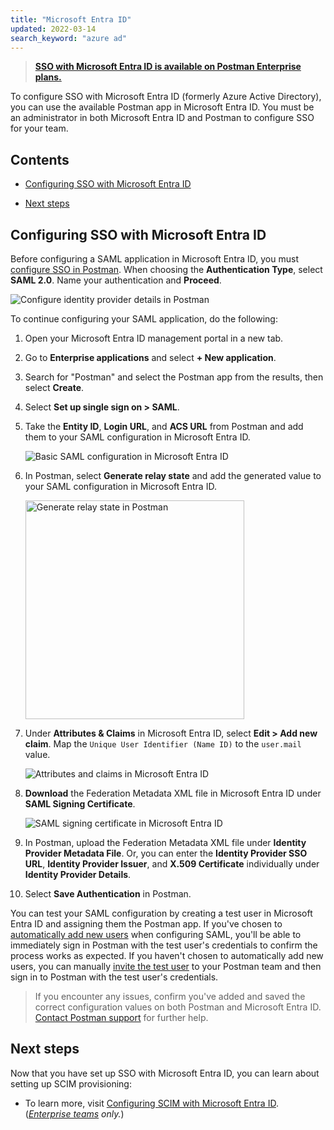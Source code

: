 ```yaml
---
title: "Microsoft Entra ID"
updated: 2022-03-14
search_keyword: "azure ad"
---
```


> **[SSO with Microsoft Entra ID is available on Postman Enterprise plans.](https://www.postman.com/pricing)**

To configure SSO with Microsoft Entra ID (formerly Azure Active Directory), you can use the available Postman app in Microsoft Entra ID. You must be an administrator in both Microsoft Entra ID and Postman to configure SSO for your team.

## Contents

* [Configuring SSO with Microsoft Entra ID](#configuring-sso-with-microsoft-entra-id)

* [Next steps](#next-steps)

## Configuring SSO with Microsoft Entra ID

Before configuring a SAML application in Microsoft Entra ID, you must [configure SSO in Postman](/docs/administration/sso/admin-sso/). When choosing the **Authentication Type**, select **SAML 2.0**. Name your authentication and **Proceed**.

<img alt="Configure identity provider details in Postman" src="https://assets.postman.com/postman-docs/v10/configure-identity-provider-v10.jpg"/>

To continue configuring your SAML application, do the following:

1. Open your Microsoft Entra ID management portal in a new tab.
1. Go to **Enterprise applications** and select **+ New application**.
1. Search for "Postman" and select the Postman app from the results, then select **Create**.
1. Select **Set up single sign on > SAML**.
1. Take the **Entity ID**, **Login URL**, and **ACS URL** from Postman and add them to your SAML configuration in Microsoft Entra ID.

    <img alt="Basic SAML configuration in Microsoft Entra ID" src="https://assets.postman.com/postman-docs/basic-saml-config-azuread.jpg"/>
1. In Postman, select **Generate relay state** and add the generated value to your SAML configuration in Microsoft Entra ID.

    <img alt="Generate relay state in Postman" src="https://assets.postman.com/postman-docs/generate-relay-state-v9.14.jpg" width="350px"/>
1. Under **Attributes & Claims** in Microsoft Entra ID, select **Edit > Add new claim**. Map the `Unique User Identifier (Name ID)` to the `user.mail` value.

    <img alt="Attributes and claims in Microsoft Entra ID" src="https://assets.postman.com/postman-docs/attributes-claims-config-azuread.jpg"/>
1. **Download** the Federation Metadata XML file in Microsoft Entra ID under **SAML Signing Certificate**.

    <img alt="SAML signing certificate in Microsoft Entra ID" src="https://assets.postman.com/postman-docs/saml-signing-certificate-azuread.jpg"/>

1. In Postman, upload the Federation Metadata XML file under **Identity Provider Metadata File**. Or, you can enter the **Identity Provider SSO URL**, **Identity Provider Issuer**, and **X.509 Certificate** individually under **Identity Provider Details**.

1. Select **Save Authentication** in Postman.

You can test your SAML configuration by creating a test user in Microsoft Entra ID and assigning them the Postman app. If you've chosen to [automatically add new users](/docs/administration/sso/admin-sso/#automatically-adding-new-users) when configuring SAML, you'll be able to immediately sign in Postman with the test user's credentials to confirm the process works as expected. If you haven't chosen to automatically add new users, you can manually [invite the test user](/docs/administration/managing-your-team/manage-team-members/#invite-users) to your Postman team and then sign in to Postman with the test user's credentials.

> If you encounter any issues, confirm you've added and saved the correct configuration values on both Postman and Microsoft Entra ID. [Contact Postman support](https://www.postman.com/support/) for further help.

## Next steps

Now that you have set up SSO with Microsoft Entra ID, you can learn about setting up SCIM provisioning:

* To learn more, visit [Configuring SCIM with Microsoft Entra ID](/docs/administration/scim-provisioning/configuring-scim-with-azure-ad/). (_[Enterprise teams](https://www.postman.com/pricing/) only._)
